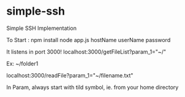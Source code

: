 # simple-ssh
Simple SSH Implementation

To Start :
npm install
node app.js hostName userName password


It listens in port 3000!
localhost:3000/getFileList?param_1="~/"

Ex:
~/folder1

localhost:3000/readFile?param_1="~/filename.txt"

In Param, always start with tild symbol, ie. from your home directory
